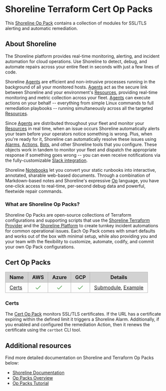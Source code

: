 # Shoreline Terraform Cert Op Packs

This [Shoreline Op Pack](#what-are-shoreline-op-packs) contains a collection of modules for SSL/TLS alerting and automatic remediation.

## About Shoreline

The Shoreline platform provides real-time monitoring, alerting, and incident automation for cloud operations. Use Shoreline to detect, debug, and automate repairs across your entire fleet in seconds with just a few lines of code.

Shoreline [Agents](https://docs.shoreline.io/platform/agents) are efficient and non-intrusive processes running in the background of all your monitored hosts. [Agents](https://docs.shoreline.io/platform/agents) act as the secure link between Shoreline and your environment's [Resources](https://docs.shoreline.io/platform/resources), providing real-time monitoring and metric collection across your fleet. [Agents](https://docs.shoreline.io/platform/agents) can execute actions on your behalf -- everything from simple Linux commands to full remediation playbooks -- running simultaneously across all the targeted [Resources](https://docs.shoreline.io/platform/resources).

Since [Agents](https://docs.shoreline.io/platform/agents) are distributed throughout your fleet and monitor your [Resources](https://docs.shoreline.io/platform/resources) in real time, when an issue occurs Shoreline automatically alerts your team before your operators notice something is wrong. Plus, when you're ready for it, Shoreline can automatically resolve these issues using [Alarms](https://docs.shoreline.io/alarms), [Actions](https://docs.shoreline.io/actions), [Bots](https://docs.shoreline.io/bots), and other Shoreline tools that you configure. These objects work in tandem to monitor your fleet and dispatch the appropriate response if something goes wrong -- you can even receive notifications via the fully-customizable [Slack integration](https://docs.shoreline.io/integrations/slack).

Shoreline [Notebooks](https://docs.shoreline.io/ui/notebooks) let you convert your static runbooks into interactive, annotated, sharable web-based documents. Through a combination of Markdown-based notes and Shoreline's expressive [Op](https://docs.shoreline.io/op) language, you have one-click access to real-time, per-second debug data and powerful, fleetwide repair commands.

### What are Shoreline Op Packs?

Shoreline Op Packs are open-source collections of Terraform configurations and supporting scripts that use the [Shoreline Terraform Provider](https://registry.terraform.io/providers/shorelinesoftware/shoreline/latest/docs) and the [Shoreline Platform](https://docs.shoreline.io) to create turnkey incident automations for common operational issues. Each Op Pack comes with smart defaults and works out of the box with minimal setup, while also providing you and your team with the flexibility to customize, automate, codify, and commit your own Op Pack configurations.

## Cert Op Packs

<table role="table" style="vertical-align: middle;">
  <thead>
    <tr style="background-color: #D2D2D2">
      <th style="padding: 6px 13px; border: 1px solid #B1B1B1;">Name</th>
      <th style="padding: 6px 13px; border: 1px solid #B1B1B1; text-align: center;">AWS</th>
      <th style="padding: 6px 13px; border: 1px solid #B1B1B1; text-align: center;">Azure</th>
      <th style="padding: 6px 13px; border: 1px solid #B1B1B1; text-align: center;">GCP</th>
      <th style="padding: 6px 13px; border: 1px solid #B1B1B1;">Details</th>
    </tr>
  </thead>
  <tbody>
    <tr>
      <td style="padding: 6px 13px; border: 1px solid #B1B1B1;"><a href="#Certs">Certs</a></td>
      <td style="vertical-align: bottom; border: 1px solid #B1B1B1; text-align: center;"><svg xmlns="http://www.w3.org/2000/svg" style="width: 1.5rem; height: 1.5rem;" fill="none" viewBox="0 0 24 24" stroke="#6CB169"><path stroke-linecap="round" stroke-linejoin="round" stroke-width="2" d="M5 13l4 4L19 7" /></svg></td>
      <td style="vertical-align: bottom; border: 1px solid #B1B1B1; text-align: center;"><svg xmlns="http://www.w3.org/2000/svg" style="width: 1.5rem; height: 1.5rem;" fill="none" viewBox="0 0 24 24" stroke="#6CB169"><path stroke-linecap="round" stroke-linejoin="round" stroke-width="2" d="M5 13l4 4L19 7" /></svg></td>
      <td style="vertical-align: bottom; border: 1px solid #B1B1B1; text-align: center;"><svg xmlns="http://www.w3.org/2000/svg" style="width: 1.5rem; height: 1.5rem;" fill="none" viewBox="0 0 24 24" stroke="#6CB169"><path stroke-linecap="round" stroke-linejoin="round" stroke-width="2" d="M5 13l4 4L19 7" /></svg></td>
      <td style="padding: 6px 13px; border: 1px solid #B1B1B1;"><a href="https://registry.terraform.io/modules/terraform-shoreline-modules/cert-op-pack/shoreline/latest/submodules/certs" target="_blank" rel="noreferrer">Submodule</a>, <a href="https://registry.terraform.io/modules/terraform-shoreline-modules/cert-op-pack/shoreline/latest/examples/certs" target="_blank" rel="noreferrer">Example</a></td>
    </tr>
  </tbody>
</table>

### Certs

The [Cert Op Pack](https://registry.terraform.io/modules/terraform-shoreline-modules/cert-op-pack/shoreline/latest/submodules/certs) monitors SSL/TLS certificates. If the URL has a certificate expiring within the defined limit it triggers a Shoreline Alarm. Additionally, if you enabled and configured the remediation Action, then it renews the certificate using the `certbot` CLI tool.

## Additional resources

Find more detailed documentation on Shoreline and Terraform Op Packs below:

- [Shoreline Documentation](https://docs.shoreline.io/)
- [Op Packs Overview](https://docs.shoreline.io/op/packs)
- [Op Packs Tutorial](https://docs.shoreline.io/op/packs/tutorial)
